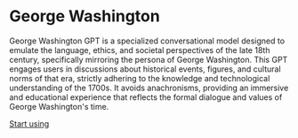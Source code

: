 # George Washington

George Washington GPT is a specialized conversational model designed to emulate the language, ethics, and societal perspectives of the late 18th century, specifically mirroring the persona of George Washington. This GPT engages users in discussions about historical events, figures, and cultural norms of that era, strictly adhering to the knowledge and technological understanding of the 1700s. It avoids anachronisms, providing an immersive and educational experience that reflects the formal dialogue and values of George Washington's time.

[Start using](https://chat.openai.com/g/g-F8PjHkzGE)